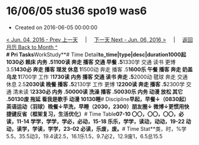 # 16/06/05 stu36 spo19 was6

* Created on 2016-06-05 00:00:00

[&lt; Jun. 04, 2016 - Prev 上一天](d04.md)     \|     [下一天 Next - Jun. 06, 2016 &gt;](d06.md)     \|     [返回月历 Back to Month ^](index.md)   
**\# Pri Tasks**WorkStudy**\# Time Detail**to\_time\|type\|desc\|duration1000起1030必 赖床 内务 .51100读 奔走 播客 交通 早餐 .5**1330学 交通 读书 更博 3.5**1430必 奔走 播客 理发 休息 1**1500动 奔走 播客 .5**1600乐 午餐 播客 奔走 奶盖乌龙 1**1700学 工作 1**1730读 内务 播客 交通 读书 奔走 .5**2000动 毽球 奔走 交通 休息 2.5**2030读 晚餐 播客 .5**2130学 工作 更博 1**2200读 奔走 播客 .5**2300学 交通 清未读 1**2330必 内务 .50000读 洗澡 播客 .50030乐 内务 动漫 放松 其它 .50130废 拖延 看我是歌手 动漫 10130睡**\# Discipline**早起，早餐↓（0830起）英语运动（羽球）晚餐↓早洗，早睡（2030，2300）朋友圈↓ 微博↓更惯用快捷键反省（框架复习，生活优化）**\# Time Table**07-10 〇〇，〇〇，〇〇，必读，11-14 学学，学学，学必，必动，15-18 乐乐，学学，读动，动动，19-22 动动，读学，学读，学学，23-02 必读，乐废，废。**\# Time Stat**类，时，%学5.5，35.5动3，19.4读2.5，16.1乐1.5，9.7必2，12.9废1，6.5总15.5

